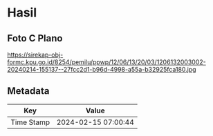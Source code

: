 # Hasil

## Foto C Plano

https://sirekap-obj-formc.kpu.go.id/8254/pemilu/ppwp/12/06/13/20/03/1206132003002-20240214-155137--27fcc2d1-b96d-4998-a55a-b32925fca180.jpg


## Metadata

| Key        | Value               |
| ---------- | ------------------- |
| Time Stamp | 2024-02-15 07:00:44 |



